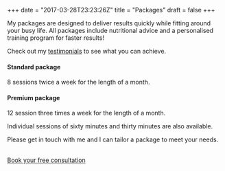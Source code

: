 +++
date = "2017-03-28T23:23:26Z"
title = "Packages"
draft = false
+++

My packages are designed to deliver results quickly while fitting around your busy life. All packages include nutritional advice and a personalised training program for faster results!

Check out my [testimonials](/testimonials) to see what you can achieve.

#### Standard package

8 sessions twice a week for the length of a month.

#### Premium package

12 session three times a week for the length of a month.

Individual sessions of sixty minutes and thirty minutes are also available.

Please get in touch with me and I can tailor a package to meet your needs.

<br/>
<a href="/#contact" class="btn dark-btn centered">Book your free consultation</a>
